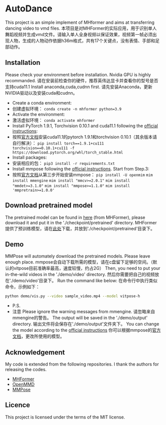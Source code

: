 # **AutoDance**

This project is an simple implement of MHformer and aims at transferring dancing video to vmd files.
本项目是对MHFormer的实际应用，用于识别单人舞蹈视频并生成vmd文件。请输入单人全身视频以保证效果，视频第一帧必须出现人物，生成的人物动作依据h36m格式，共有17个关键点，没有表情、手部和足部动作。



## Installation
Please check your environment before installation. Nvidia GPU is highly recommanded.
请在安装前检查你的硬件，推荐英伟达显卡并查看你的型号是否支持cuda11.1
Install anaconda,cuda,cudnn first.
请先安装Anaconda，更新NVIDIA驱动以及安装cuda和cudnn。

- Create a conda environment: 
- 创建虚拟环境：
```conda create -n mhformer python=3.9```
- Activate the environment:
- 激活虚拟环境：
```conda activate mhformer```
- Install PyTorch 1.9.1, Torchvision 0.10.1 and cuda11.1 following the [official instructions](https://pytorch.org/):
- 按照[官方文档](https://pytorch.org/)安装cuda11.1的pytorch 1.9.1和torchvision 0.10.1（其余版本请自行解决）：
```pip install torch==1.9.1+cu111 torchvision==0.10.1+cu111 -f https://download.pytorch.org/whl/torch_stable.html```
- Install packages: 
- 安装相应的包：
```pip3 install -r requirements.txt```
- Install mmpose following the [official instructions](https://mmpose.readthedocs.io/zh-cn/dev-1.x/installation.html). Start from Step.3:
- 按照[官方文档](https://mmpose.readthedocs.io/zh-cn/dev-1.x/installation.html)从第三步开始安装mmpose：
```pip install -U openmim```
```mim install mmengine```
```mim install "mmcv>=2.0.1"```
```mim install "mmdet>=3.1.0"```
```mim install "mmpose>=1.1.0"```
```mim install 'mmpretrain>=1.0.0'```
  

## Download pretrained model

The pretrained model can be found in [here](https://drive.google.com/drive/folders/1UWuaJ_nE19x2aM-Th221UpdhRPSCFwZa?usp=sharing) (from MHFormer), please download it and put it in the './checkpoint/pretrained' directory.
MHFormer提供了预训练模型，请在[此处](https://drive.google.com/drive/folders/1UWuaJ_nE19x2aM-Th221UpdhRPSCFwZa?usp=sharing)下载，并放到'./checkpoint/pretrained'目录下。


## Demo
MMPose will automately download the pretrained models. Please leave enough place.
mmpose会自动下载所需的模型，请在c盘留下足够的空间。（默认的vitpose目前准确率最高，速度较慢，约占2G）
Then, you need to put your in-the-wild videos in the './demo/video' directory. 
然后你需要把自己的视频放在'./demo/video'目录下。
Run the command like below:
在命令行中执行类似命令，示例如下：
```bash
python demo/vis.py --video sample_video.mp4 --model vitpose-h
```

- P.S.
- 注意
Please ignore the warning messages from mmengine.
请忽略来自mmengine的警告。
The output will be saved in the './demo/output' directory.
输出文件将会保存在'./demo/output'文件夹下。
You can change the model according to the [official instructions](https://mmpose.readthedocs.io/zh-cn/dev-1.x/model_zoo/body_2d_keypoint.html)
你可以根据mmpose的[官方文档](https://mmpose.readthedocs.io/zh-cn/dev-1.x/model_zoo/body_2d_keypoint.html)，更改所使用的模型。


##

## Acknowledgement

My code is extended from the following repositories. I thank the authors for releasing the codes. 

- [MHFormer](https://github.com/Vegetebird/MHFormer)
- [OpenMMD](https://github.com/peterljq/OpenMMD)
- [MMPose](https://github.com/open-mmlab/mmpose/tree/dev-1.x)
## Licence

This project is licensed under the terms of the MIT license.
